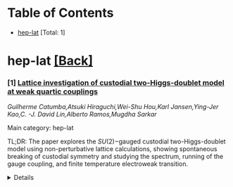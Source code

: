 <div id=toc></div>

# Table of Contents

- [hep-lat](#hep-lat) [Total: 1]


<div id='hep-lat'></div>

# hep-lat [[Back]](#toc)

### [1] [Lattice investigation of custodial two-Higgs-doublet model at weak quartic couplings](https://arxiv.org/abs/2507.07759)
*Guilherme Catumba,Atsuki Hiraguchi,Wei-Shu Hou,Karl Jansen,Ying-Jer Kao,C. -J. David Lin,Alberto Ramos,Mugdha Sarkar*

Main category: hep-lat

TL;DR: The paper explores the $SU(2){-}$gauged custodial two-Higgs-doublet model using non-perturbative lattice calculations, showing spontaneous breaking of custodial symmetry and studying the spectrum, running of the gauge coupling, and finite temperature electroweak transition.


<details>
  <summary>Details</summary>
Motivation: The motivation is to study the enlarged scalar spectrum and the possibility for spontaneous breaking of the global symmetry in the $SU(2){-}$gauged custodial two-Higgs-doublet model, which has the same global-symmetry properties as the standard model.

Method: Non-perturbative lattice calculations are used with energy cutoffs from 300 to 600 GeV, while maintaining a line of constant standard model physics by tuning bare couplings. The research examines the spectrum, the running of the gauge coupling, and the finite temperature electroweak transition.

Result: Spontaneous breaking of the custodial symmetry is observed within a certain region of the parameter space. The additional scalar states have realizable masses, with an estimated lower bound that is well below the W boson mass. The electroweak transition at finite temperatures shows a smooth crossover behavior.

Conclusion: The analysis provides insights into the dynamics of the $SU(2){-}$gauged custodial two-Higgs-doublet model, indicating the presence of new physics with spontaneously broken custodial symmetry and the potential for light additional scalars. The results also suggest a smooth crossover during the electroweak phase transition.

Abstract: The $SU(2){-}$gauged custodial two-Higgs-doublet model, which shares the same
global-symmetry properties with the standard model, is studied
non-perturbatively on the lattice. The additional Higgs doublet enlarges the
scalar spectrum and opens the possibility for spontaneous breaking of the
global symmetry. In this work we start by showing the occurrence of spontaneous
breaking of the custodial symmetry in a region of the parameter space of the
model. Following this, both the spectrum and the running of the gauge coupling
are examined at weak quartic couplings in the presence of the custodial
symmetry. The calculations are performed with energy cutoffs ranging from 300
to 600 GeV on a line of constant standard model physics, obtained by tuning
bare couplings to fix the ratio between the masses of the Higgs and the $W$
bosons, as well as the value of the renormalized gauge coupling at the scale of
the $W$ boson mass. The realizable masses for the additional scalar states are
explored. For the choice of bare quartic couplings in this work, the estimated
lower bound of these masses is found to be well below the $W$ boson mass, and
independent of the cutoff. We also study the finite temperature electroweak
transition along this line of constant standard model physics, revealing
properties of a smooth crossover behavior.

</details>
